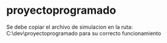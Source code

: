 # proyectoprogramado

Se debe copiar el archivo de simulacion en la ruta: C:\dev\proyectoprogramado para su correcto funcionamiento
